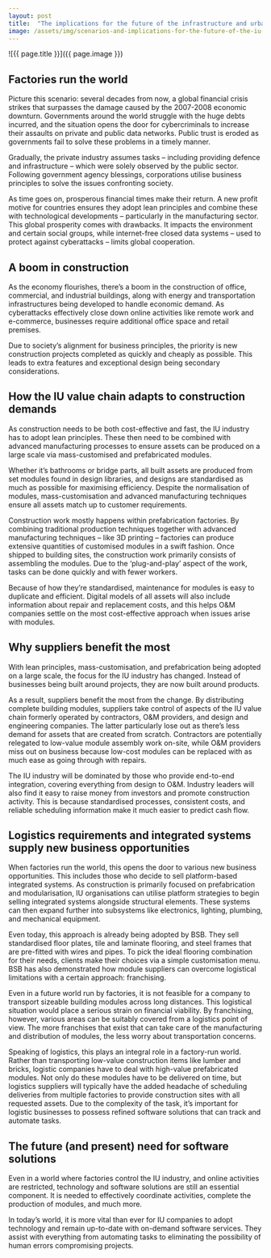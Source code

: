 ```yaml
---
layout: post
title:  "The implications for the future of the infrastructure and urban development (IU) industry: scenario 2"
image: /assets/img/scenarios-and-implications-for-the-future-of-the-iu-industry-scenario-2-1.jpg
---
```


![{{ page.title }}]({{ page.image }})


## Factories run the world
Picture this scenario: several decades from now, a global financial crisis strikes that surpasses the damage caused by the 2007-2008 economic downturn. Governments around the world struggle with the huge debts incurred, and the situation opens the door for cybercriminals to increase their assaults on private and public data networks. Public trust is eroded as governments fail to solve these problems in a timely manner.

Gradually, the private industry assumes tasks – including providing defence and infrastructure – which were solely observed by the public sector. Following government agency blessings, corporations utilise business principles to solve the issues confronting society.

As time goes on, prosperous financial times make their return. A new profit motive for countries ensures they adopt lean principles and combine these with technological developments – particularly in the manufacturing sector. This global prosperity comes with drawbacks. It impacts the environment and certain social groups, while internet-free closed data systems – used to protect against cyberattacks – limits global cooperation.

## A boom in construction
As the economy flourishes, there’s a boom in the construction of office, commercial, and industrial buildings, along with energy and transportation infrastructures being developed to handle economic demand. As cyberattacks effectively close down online activities like remote work and e-commerce, businesses require additional office space and retail premises.

Due to society’s alignment for business principles, the priority is new construction projects completed as quickly and cheaply as possible. This leads to extra features and exceptional design being secondary considerations.

## How the IU value chain adapts to construction demands
As construction needs to be both cost-effective and fast, the IU industry has to adopt lean principles. These then need to be combined with advanced manufacturing processes to ensure assets can be produced on a large scale via mass-customised and prefabricated modules.

Whether it’s bathrooms or bridge parts, all built assets are produced from set modules found in design libraries, and designs are standardised as much as possible for maximising efficiency. Despite the normalisation of modules, mass-customisation and advanced manufacturing techniques ensure all assets match up to customer requirements.

Construction work mostly happens within prefabrication factories. By combining traditional production techniques together with advanced manufacturing techniques – like 3D printing – factories can produce extensive quantities of customised modules in a swift fashion. Once shipped to building sites, the construction work primarily consists of assembling the modules. Due to the ‘plug-and-play’ aspect of the work, tasks can be done quickly and with fewer workers.

Because of how they’re standardised, maintenance for modules is easy to duplicate and efficient. Digital models of all assets will also include information about repair and replacement costs, and this helps O&M companies settle on the most cost-effective approach when issues arise with modules.

## Why suppliers benefit the most
With lean principles, mass-customisation, and prefabrication being adopted on a large scale, the focus for the IU industry has changed. Instead of businesses being built around projects, they are now built around products.

As a result, suppliers benefit the most from the change. By distributing complete building modules, suppliers take control of aspects of the IU value chain formerly operated by contractors, O&M providers, and design and engineering companies. The latter particularly lose out as there’s less demand for assets that are created from scratch. Contractors are potentially relegated to low-value module assembly work on-site, while O&M providers miss out on business because low-cost modules can be replaced with as much ease as going through with repairs.

The IU industry will be dominated by those who provide end-to-end integration, covering everything from design to O&M. Industry leaders will also find it easy to raise money from investors and promote construction activity. This is because standardised processes, consistent costs, and reliable scheduling information make it much easier to predict cash flow.

## Logistics requirements and integrated systems supply new business opportunities
When factories run the world, this opens the door to various new business opportunities. This includes those who decide to sell platform-based integrated systems. As construction is primarily focused on prefabrication and modularisation, IU organisations can utilise platform strategies to begin selling integrated systems alongside structural elements. These systems can then expand further into subsystems like electronics, lighting, plumbing, and mechanical equipment.

Even today, this approach is already being adopted by BSB. They sell standardised floor plates, tile and laminate flooring, and steel frames that are pre-fitted with wires and pipes. To pick the ideal flooring combination for their needs, clients make their choices via a simple customisation menu. BSB has also demonstrated how module suppliers can overcome logistical limitations with a certain approach: franchising.

Even in a future world run by factories, it is not feasible for a company to transport sizeable building modules across long distances. This logistical situation would place a serious strain on financial viability. By franchising, however, various areas can be suitably covered from a logistics point of view. The more franchises that exist that can take care of the manufacturing and distribution of modules, the less worry about transportation concerns.

Speaking of logistics, this plays an integral role in a factory-run world. Rather than transporting low-value construction items like lumber and bricks, logistic companies have to deal with high-value prefabricated modules. Not only do these modules have to be delivered on time, but logistics suppliers will typically have the added headache of scheduling deliveries from multiple factories to provide construction sites with all requested assets. Due to the complexity of the task, it’s important for logistic businesses to possess refined software solutions that can track and automate tasks.

## The future (and present) need for software solutions
Even in a world where factories control the IU industry, and online activities are restricted, technology and software solutions are still an essential component. It is needed to effectively coordinate activities, complete the production of modules, and much more.

In today’s world, it is more vital than ever for IU companies to adopt technology and remain up-to-date with on-demand software services. They assist with everything from automating tasks to eliminating the possibility of human errors compromising projects.


 
 
 
 
